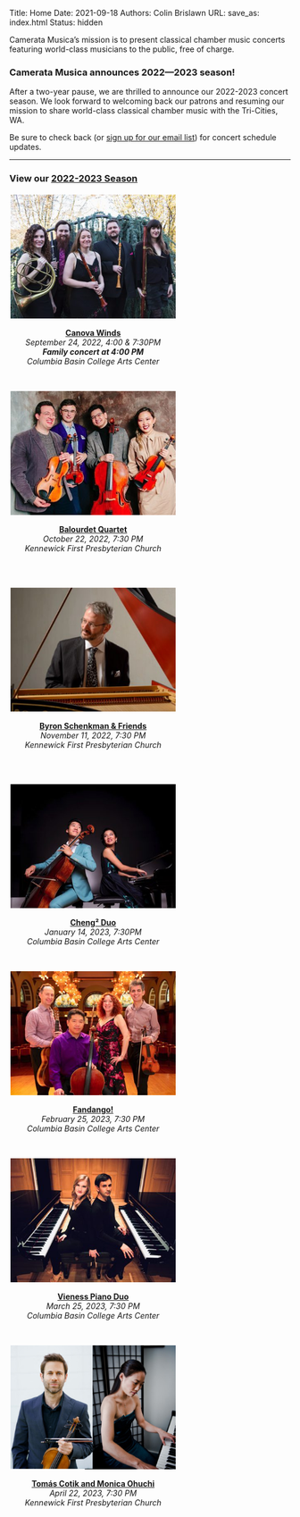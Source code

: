 Title: Home
Date: 2021-09-18
Authors: Colin Brislawn
URL:
save_as: index.html
Status: hidden

Camerata Musica’s mission is to present classical chamber music concerts featuring world-class musicians to the public, free of charge.

### Camerata Musica announces 2022—2023 season!

After a two-year pause, we are thrilled to announce our 2022-2023 concert season. We look forward to welcoming back our patrons and resuming our mission to share world-class classical chamber music with the Tri-Cities, WA.

Be sure to check back (or [sign up for our email list](http://eepurl.com/cD1Zvv)) for concert schedule updates.

---

### View our [2022-2023 Season]({filename}/pages/CurrentSeason.md)


<div class="season-container">

  <div class="season-cell">
    <a href="./canova-winds.html"><img alt="Canova Winds photo" src="/images/2022-2023/CanovaWinds-small.jpg"/></a>
    <p>
      <strong><a href="./canova-winds.html">Canova Winds</a></strong><br/> <em>September 24, 2022, 4:00 &amp; 7:30PM</em><br/> 
      <strong><em>Family concert at 4:00 PM</em></strong><br/> 
      <em>Columbia Basin College Arts Center</em><br/>
      <br/>
    </p>
  </div>
  
  <div class="season-cell">
    <a href="./balourdet-quartet.html"><img alt="Balourdet Quartet photo" src="/images/2022-2023/BalourdetQuartet-small.jpg"/></a>
    <p>
      <strong><a href="./balourdet-quartet.html">Balourdet Quartet</a></strong><br/> 
      <em>October 22, 2022, 7:30 PM</em><br/> <em>Kennewick First Presbyterian Church</em><br/> 
      <br/>
      <br/>
    </p>
  </div>
  
  <div class="season-cell">
    <a href="./byron-schenkman-2022.html"><img alt="Byron Schenkman at" src="/images/2022-2023/ByronSchenkman-small.jpg"/></a>
    <p>
    <strong><a href="./byron-schenkman-2022.html">Byron Schenkman &amp; Friends</a></strong><br/> 
    <em>November 11, 2022, 7:30 PM</em><br/> <em>Kennewick First Presbyterian Church</em><br/> 
    <br/>
    <br/>
    </p>
  </div>

  <div class="season-cell">
    <a href="./Cheng-2-Duo.html"><img alt="Cheng² Duo, back to back" src="/images/2022-2023/Cheng2Duo-small.jpg"/></a>
    <p>
      <strong><a href="./Cheng-2-Duo.html">Cheng² Duo</a></strong><br/> 
      <em>January 14, 2023, 7:30PM</em><br/> 
      <em>Columbia Basin College Arts Center</em><br/>
      <br/>
    </p>
  </div>
  
  <div class="season-cell">
    <a href="./fandango.html"><img alt="Fandango group photo" src="/images/2022-2023/Fandango-small.jpg"/></a>
    <p>
      <strong><a href="./fandango.html">Fandango!</a></strong><br/> 
      <em>February 25, 2023, 7:30 PM</em><br/> 
      <em>Columbia Basin College Arts Center</em><br/>
      <br/>
    </p>
  </div>
  
  <div class="season-cell">
    <a href="./vieness-piano-duo.html"><img alt="Vieness Piano Duo back to back at pianos" src="/images/2022-2023/VienessPianoDuo-small.jpg"/></a>
    <p>
      <strong><a href="./vieness-piano-duo.html">Vieness Piano Duo</a></strong><br/> 
      <em>March 25, 2023, 7:30 PM</em><br/> 
      <em>Columbia Basin College Arts Center</em><br/>
      <br/>
    </p>
  </div>

  <div class="season-cell">
    <a href="./tomas-cotikmonica-ohuchi.html"><img alt="Tomás Cotik and Monica Ohuchi" src="/images/2022-2023/TomasCotikandMonicaOhuchi-small.jpg"/></a>
    <p>
      <strong><a href="./tomas-cotikmonica-ohuchi.html">Tomás Cotik and Monica Ohuchi</a></strong><br/> 
      <em>April 22, 2023, 7:30 PM</em><br/> 
      <em>Kennewick First Presbyterian Church</em><br/>
      <br/>
    </p>
    </div>
  
</div>

<style>

  .season-container {
  display: grid;
  grid-template-columns:  repeat(auto-fit, minmax(280px, 300px));
  grid-auto-flow: row;
  justify-content: start;
  
  
  }
  .season-cell {
  padding: 2px;
    text-align: center;
    margin-bottom: 10px;
    text-decoration: none;
    border-bottom: none;

  }

</style>


<!--
<table>
<colgroup>
<col style="width: 33%"/>
<col style="width: 33%"/>
<col style="width: 33%"/>
</colgroup>
<tbody>
<tr class="odd">
<td style="text-align: center;"><a href="./canova-winds.html"><img alt="Canova Winds photo" src="/images/2022-2023/CanovaWinds-small.jpg"/></a></td>
<td style="text-align: center;"><a href="./balourdet-quartet.html"><img alt="Balourdet Quartet photo" src="/images/2022-2023/BalourdetQuartet-small.jpg"/></a></td>
<td style="text-align: center;"><a href="./byron-schenkman-2022.html"><img alt="Byron Schenkman at" src="/images/2022-2023/ByronSchenkman-small.jpg"/></a></td>
</tr>
<tr class="even">
<td style="text-align: center;"><strong><a href="./canova-winds.html">Canova Winds</a></strong><br/> <em>September 24, 2022, 4:00 &amp; 7:30PM</em><br/> <strong><em>Special family concert at 4:00 PM</em></strong><br/> <em>Columbia Basin College Arts Center</em><br/><br/></td>
<td style="text-align: center;"><strong><a href="./balourdet-quartet.html">Balourdet Quartet</a></strong><br/> <em>October 22, 2022, 7:30 PM</em><br/> <em>Kennewick First Presbyterian Church</em><br/> <br/><br/></td>
<td style="text-align: center;"><strong><a href="./byron-schenkman-2022.html">Byron Schenkman &amp; Friends</a></strong><br/> <em>November 19, 2022, 7:30 PM</em><br/> <em>Kennewick First Presbyterian Church</em><br/> <br/><br/></td>
</tr>
<tr class="odd">
<td style="text-align: center;"><a href="./Cheng-2-Duo.html"><img alt="Cheng² Duo, back to back" src="/images/2022-2023/Cheng2Duo-small.jpg"/></a></td>
<td style="text-align: center;"><a href="./fandango.html"><img alt="Fandango group photo" src="/images/2022-2023/Fandango-small.jpg"/></a></td>
<td style="text-align: center;"><a href="./vieness-piano-duo.html"><img alt="Vieness Piano Duo back to back at pianos" src="/images/2022-2023/VienessPianoDuo-small.jpg"/></a></td>
</tr>
<tr class="even">
<td style="text-align: center;"><strong><a href="./Cheng-2-Duo.html">Cheng² Duo</a></strong><br/> <em>January 14, 2023, 7:30PM</em><br/> <em>Columbia Basin College Arts Center</em><br/><br/></td>
<td style="text-align: center;"><strong><a href="./fandango.html">Fandango!</a></strong><br/> <em>February 25, 2023, 7:30 PM</em><br/> <em>Columbia Basin College Arts Center</em><br/><br/></td>
<td style="text-align: center;"><strong><a href="./vieness-piano-duo.html">Vieness Piano Duo</a></strong><br/> <em>March 25, 2023, 7:30 PM</em><br/> <em>Columbia Basin College Arts Center</em><br/><br/></td>
</tr>
<tr class="odd">
<td style="text-align: center;"><a href="./tomas-cotiksusan-chan.html"><img alt="Tomás Cotik and Susan Chan" src="/images/2022-2023/TomasCotikandSusanChan-small.jpg"/></a></td>
<td style="text-align: center;"></td>
<td style="text-align: center;"></td>
</tr>
<tr class="even">
<td style="text-align: center;"><strong><a href="./tomas-cotiksusan-chan.html">Tomás Cotik and Susan Chan</a></strong><br/> <em>April 22, 2023, 7:30 PM</em><br/> <em>Kennewick First Presbyterian Church</em><br/><br/></td>
<td style="text-align: center;"></td>
<td style="text-align: center;"></td>
</tr>
</tbody>
</table>
-->

<!--

# Simple list of images

[![Byron Schenkman at](/images/2022-2023/ByronSchenkman-small.jpg)]({filename}/2022-2023/ByronSchenkman2022.md)
[![Cheng² Duo, back to back](/images/2022-2023/Cheng2Duo-small.jpg)]({filename}/2022-2023/Cheng2Duo.md)
[![Fandango group photo](/images/2022-2023/Fandango-small.jpg)]({filename}/2022-2023/Fandango.md)
[![Vieness Piano Duo back to back at pianos](/images/2022-2023/VienessPianoDuo-small.jpg)]({filename}/2022-2023/VienessPianoDuo.md)
[![Tomás Cotik and Susan Chan](/images/2022-2023/TomasCotikandSusanChan-small.jpg)]({filename}/2022-2023/TomasCotikandSusanChan.md)

-->

<!--

---

### Camerata Update

This season’s concerts are scheduled for two different locations.  Some will take place in the [Performance Theatre at Columbia Basin College in Pasco](https://www.google.com/maps/place/CBC+Arts+Center,+Pasco,+WA+99301/@46.2508062,-119.1227316,19z/), while others will be held at [First Presbyterian Church in Kennewick](https://goo.gl/maps/quHQSkdBnScDHqh26).  We are very grateful to both institutions for welcoming us so warmly to their facilities.

We are extremely fortunate that Battelle, operator of Pacific Northwest National Laboratory, has donated its Steinway piano to Camerata.  Pianists on our series have played (and praised) this instrument since 1988 when Battelle originally purchased it for our use.  The piano will be located at Kennewick First Presbyterian Church.

 Information about each concert’s location will be included on this website, our Facebook page, next season’s flyers and posters, and our [announcement emails](http://eepurl.com/cD1Zvv), as well as on the reminder cards we send to [patrons](https://www.cameratamusica.com/pages/supporting-camerata-musica.html).

We look forward to having you join us for another season of chamber music.

-->

<style>

.entry-content a img,
.entry-content a img:hover {
    width: 280px;
    margin-right: 5px;
    margin-bottom: 10px;
    text-decoration: none;
    border-bottom: none;
}

figure {
  display: inline-block;
  text-align: center;
  margin: 5px; /* adjust as needed */
}

/* Center body text for long text letters */
/* .entry-content p,
.entry-content ol li {
    max-width: 80%;
    margin: 2% 10%;
    font-size: 18px;
} */

</style>
